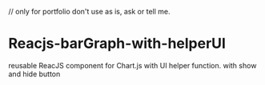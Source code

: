 // only for portfolio don't use as is, ask or tell me.
# Reacjs-barGraph-with-helperUI

reusable ReacJS component for Chart.js with UI helper function. with show and hide button
